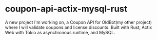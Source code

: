 # coupon-api-actix-mysql-rust
A new project I'm working on, a Coupon API for OldBot(my other project) where I will validate coupons and license discounts. Built with Rust, Actix Web with Tokio as asynchronous runtime, and MySQL.
